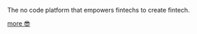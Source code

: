 The no code platform that empowers fintechs to create fintech.

[more 😎](https://github.com/monopayments/about)
